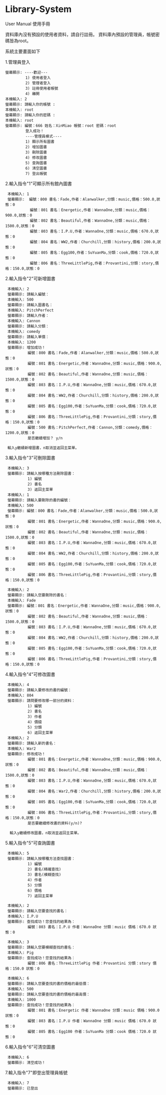 # Library-System

User Manual 使用手冊

資料庫內沒有預設的使用者資料，請自行註冊。
資料庫內預設的管理員，帳號密碼皆為root。

系統主要畫面如下

1.管理員登入

    螢幕顯示: ----歡迎---
             1) 使用者登入
             2) 管理者登入
             3) 註冊使用者帳號
             4) 離開
    本機輸入: 2
    螢幕顯示: 請輸入你的帳號 :
    本機輸入: root
    螢幕顯示: 請輸入你的密碼 :
    本機輸入: root
    螢幕顯示: 編號：666 姓名：XinMiao 帳號：root 密碼：root
             登入成功！
             ----管理員模式----
             1) 顯示所有圖書
             2) 增加圖書
             3) 刪除圖書
             4) 修改圖書
             5) 查詢圖書
             6) 清空圖書
             7) 登出帳號
            
2.輸入指令"1"可顯示所有館內圖書

     本機輸入: 1
     螢幕顯示:  編號：800 書名：Fade,作者：Alanwalker,分類：music,價格：500.0,狀態：0
               編號：801 書名：Energetic,作者：WannaOne,分類：music,價格：900.0,狀態：0
               編號：802 書名：Beautiful,作者：WannaOne,分類：music,價格：1500.0,狀態：0
               編號：803 書名：I.P.U,作者：WannaOne,分類：music,價格：670.0,狀態：0
               編號：804 書名：WW2,作者：Churchill,分類：history,價格：200.0,狀態：0
               編號：805 書名：Egg100,作者：SuYuanMa,分類：cook,價格：720.0,狀態：0
               編號：806 書名：ThreeLittlePig,作者：Provantini,分類：story,價格：150.0,狀態：0
          
2.輸入指令"2"可新增圖書

     本機輸入: 2
     螢幕顯示: 請輸入編號：
     本機輸入: 500
     螢幕顯示: 請輸入圖書名：
     本機輸入: PitchPerfect
     螢幕顯示: 請輸入作者：
     本機輸入: Cannon
     螢幕顯示: 請輸入分類：
     本機輸入: comedy
     螢幕顯示: 請輸入單價：
     本機輸入: 1200
     螢幕顯示: 增加成功！
              編號：800 書名：Fade,作者：Alanwalker,分類：music,價格：500.0,狀態：0
              編號：801 書名：Energetic,作者：WannaOne,分類：music,價格：900.0,狀態：0
              編號：802 書名：Beautiful,作者：WannaOne,分類：music,價格：1500.0,狀態：0
              編號：803 書名：I.P.U,作者：WannaOne,分類：music,價格：670.0,狀態：0
              編號：804 書名：WW2,作者：Churchill,分類：history,價格：200.0,狀態：0
              編號：805 書名：Egg100,作者：SuYuanMa,分類：cook,價格：720.0,狀態：0
              編號：806 書名：ThreeLittlePig,作者：Provantini,分類：story,價格：150.0,狀態：0
              編號：500 書名：PitchPerfect,作者：Cannon,分類：comedy,價格：1200.0,狀態：0
              是否繼續增加？ y/n
              
     輸入y繼續新增圖書，n取消並返回主菜單。
     
3.輸入指令"3"可刪除圖書

     本機輸入: 3
     螢幕顯示: 請輸入按哪種方法刪除圖書：
              1) 編號
              2) 書名
              3) 返回主菜單
     本機輸入: 1
     螢幕顯示: 請輸入要刪除的書的編號：
     本機輸入: 500
     螢幕顯示: 編號：800 書名：Fade,作者：Alanwalker,分類：music,價格：500.0,狀態：0
              編號：801 書名：Energetic,作者：WannaOne,分類：music,價格：900.0,狀態：0
              編號：802 書名：Beautiful,作者：WannaOne,分類：music,價格：1500.0,狀態：0
              編號：803 書名：I.P.U,作者：WannaOne,分類：music,價格：670.0,狀態：0
              編號：804 書名：WW2,作者：Churchill,分類：history,價格：200.0,狀態：0
              編號：805 書名：Egg100,作者：SuYuanMa,分類：cook,價格：720.0,狀態：0
              編號：806 書名：ThreeLittlePig,作者：Provantini,分類：story,價格：150.0,狀態：0
     
     本機輸入: 2
     螢幕顯示: 請輸入您要刪除的書名：
     本機輸入: Fade
     螢幕顯示: 編號：801 書名：Energetic,作者：WannaOne,分類：music,價格：900.0,狀態：0
              編號：802 書名：Beautiful,作者：WannaOne,分類：music,價格：1500.0,狀態：0
              編號：803 書名：I.P.U,作者：WannaOne,分類：music,價格：670.0,狀態：0
              編號：804 書名：WW2,作者：Churchill,分類：history,價格：200.0,狀態：0
              編號：805 書名：Egg100,作者：SuYuanMa,分類：cook,價格：720.0,狀態：0
              編號：806 書名：ThreeLittlePig,作者：Provantini,分類：story,價格：150.0,狀態：0
     
4.輸入指令"4"可修改圖書

     本機輸入: 4
     螢幕顯示: 請輸入要修改的書的編號：
     本機輸入: 804
     螢幕顯示: 請問要修改哪一部分的資料：
              1) 編號
              2) 書名
              3) 作者
              4) 價錢
              5) 分類
              6) 返回主菜單
     本機輸入: 2
     螢幕顯示: 請輸入新的書名：
     本機輸入: War2
     螢幕顯示: 修改成功！
              編號：801 書名：Energetic,作者：WannaOne,分類：music,價格：900.0,狀態：0
              編號：802 書名：Beautiful,作者：WannaOne,分類：music,價格：1500.0,狀態：0
              編號：803 書名：I.P.U,作者：WannaOne,分類：music,價格：670.0,狀態：0
              編號：804 書名：War2,作者：Churchill,分類：history,價格：200.0,狀態：0
              編號：805 書名：Egg100,作者：SuYuanMa,分類：cook,價格：720.0,狀態：0
              編號：806 書名：ThreeLittlePig,作者：Provantini,分類：story,價格：150.0,狀態：0
              是否要繼續修改書的資料(y/n)?
              
      輸入y繼續修改圖書，n取消並返回主菜單。
      
5.輸入指令"5"可查詢圖書

     本機輸入: 5
     螢幕顯示: 請輸入按哪種方法查找圖書：
              1) 編號
              2) 書名(精確查找)
              3) 書名(模糊查找)
              4) 作者
              5) 分類
              6) 價格
              7) 返回主菜單
              
     本機輸入: 2
     螢幕顯示: 請輸入您要查找的書名：
     本機輸入: I.P.U
     螢幕顯示: 查找成功！您查找的結果為：
              編號：803 書名：I.P.U 作者：WannaOne 分類：music 價格：670.0 狀態：0
              
     本機輸入: 3
     螢幕顯示: 請輸入您要模糊查找的書名：
     本機輸入: Pig
     螢幕顯示: 查找成功！您查找的結果為：
              編號：806 書名：ThreeLittlePig 作者：Provantini 分類：story 價格：150.0 狀態：0
              
     本機輸入: 6
     螢幕顯示: 請輸入您要查找的書的價格的最低價：
     本機輸入: 500
     螢幕顯示: 請輸入您要查找的書的價格的最高價：
     本機輸入: 1000
     螢幕顯示: 查找成功！您查找的結果為：
              編號：801 書名：Energetic 作者：WannaOne 分類：music 價格：900.0 狀態：0
              編號：803 書名：I.P.U 作者：WannaOne 分類：music 價格：670.0 狀態：0
              編號：805 書名：Egg100 作者：SuYuanMa 分類：cook 價格：720.0 狀態：0
     
6.輸入指令"6"可清空圖書

     本機輸入: 6
     螢幕顯示: 清空成功！
     
7.輸入指令"7"即登出管理員帳號

     本機輸入: 7
     螢幕顯示: 已登出
